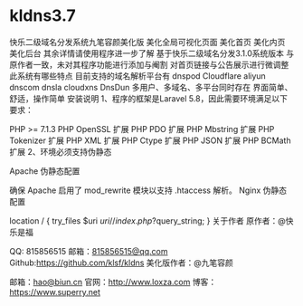 # kldns3.7
快乐二级域名分发系统九笔容颜美化版
美化全局可视化页面
美化首页
美化内页
美化后台
其余详情请使用程序进一步了解
基于快乐二级域名分发3.1.0系统版本
与原作者一致，未对其程序功能进行添加与阉割
对首页链接与公告展示进行微调整
此系统有哪些特点
目前支持的域名解析平台有
dnspod
Cloudflare
aliyun
dnscom
dnsla
cloudxns
DnsDun
多用户、多域名、多平台同时存在
界面简单、舒适，操作简单
安装说明
1、程序的框架是Laravel 5.8，因此需要环境满足以下要求：

PHP >= 7.1.3
PHP OpenSSL 扩展
PHP PDO 扩展
PHP Mbstring 扩展
PHP Tokenizer 扩展
PHP XML 扩展
PHP Ctype 扩展
PHP JSON 扩展
PHP BCMath 扩展
2、环境必须支持伪静态

Apache 伪静态配置

确保 Apache 启用了 mod_rewrite 模块以支持 .htaccess 解析。
Nginx 伪静态配置

  location / {
      try_files $uri $uri/ /index.php?$query_string;
  }
关于作者
原作者：@快乐是福

QQ: 815856515
邮箱：815856515@qq.com
Github:https://github.com/klsf/kldns
美化版作者：@九笔容颜

邮箱：hao@biun.cn
官网：http://www.loxza.com
博客：https://www.superry.net

